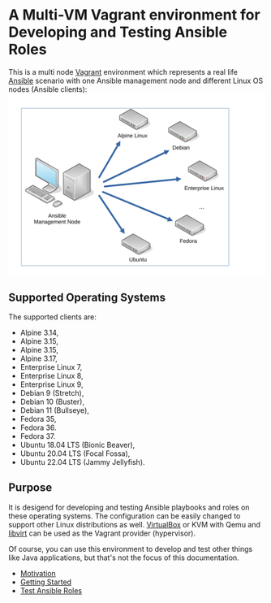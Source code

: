 # A Multi-VM Vagrant environment for Developing and Testing Ansible Roles

This is a multi node [Vagrant](https://www.vagrantup.com/ "Vagrant")
environment which represents a real life [Ansible](http://docs.ansible.com/ansible/ "Ansible")
scenario with one Ansible management node and different Linux OS nodes (Ansible
clients):
![Ansible figure](ansible_clients.svg)

## Supported Operating Systems

The supported clients are:

* Alpine 3.14,
* Alpine 3.15,
* Alpine 3.15,
* Alpine 3.17,
* Enterprise Linux 7, 
* Enterprise Linux 8, 
* Enterprise Linux 9, 
* Debian 9 (Stretch),
* Debian 10 (Buster),
* Debian 11 (Bullseye),
* Fedora 35,
* Fedora 36.
* Fedora 37.
* Ubuntu 18.04 LTS (Bionic Beaver),
* Ubuntu 20.04 LTS (Focal Fossa),
* Ubuntu 22.04 LTS (Jammy Jellyfish).

## Purpose

It is desigend for developing and testing Ansible playbooks and roles on
these operating systems. The configuration can be easily changed to support
other Linux distributions as well. [VirtualBox](provider/virtualbox.md "VirtualBox")
or KVM with Qemu and [libvirt](provider/libvirt.md) can be used as the Vagrant
provider (hypervisor).

Of course, you can use this environment to develop and test other things like
Java applications, but that's not the focus of this documentation.

* [Motivation](motivation/)
* [Getting Started](getting_started/)
* [Test Ansible Roles](test_ansible_roles/)
